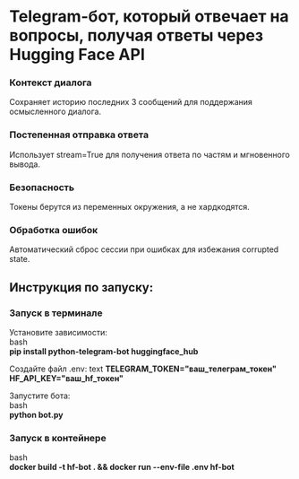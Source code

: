 #  Telegram-бот, который отвечает на вопросы, получая ответы через Hugging Face API

### Контекст диалога
Сохраняет историю последних 3 сообщений для поддержания осмысленного диалога.

### Постепенная отправка ответа
Использует stream=True для получения ответа по частям и мгновенного вывода.

### Безопасность
Токены берутся из переменных окружения, а не хардкодятся.

### Обработка ошибок
Автоматический сброс сессии при ошибках для избежания corrupted state.

## Инструкция по запуску:

### Запуск в терминале
Установите зависимости:  
bash  
**pip install python-telegram-bot huggingface_hub**

Создайте файл .env:
text
**TELEGRAM_TOKEN="ваш_телеграм_токен"  
HF_API_KEY="ваш_hf_токен"**

Запустите бота:  
bash  
**python bot.py**


### Запуск в контейнере  
bash  
**docker build -t hf-bot . && docker run --env-file .env hf-bot**
